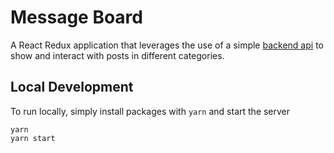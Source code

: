 # Message Board
A React Redux application that leverages the use of a simple [backend api](https://github.com/udacity/reactnd-project-readable-starter) to show and interact with posts in different categories.

## Local Development
To run locally, simply install packages with `yarn` and start the server

```shell
yarn
yarn start
```
